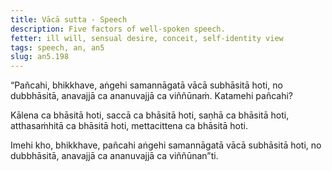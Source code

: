 ```yaml
---
title: Vācā sutta - Speech
description: Five factors of well-spoken speech.
fetter: ill will, sensual desire, conceit, self-identity view
tags: speech, an, an5
slug: an5.198
---
```


“Pañcahi, bhikkhave, aṅgehi samannāgatā vācā subhāsitā hoti, no dubbhāsitā, anavajjā ca ananuvajjā ca viññūnaṁ. Katamehi pañcahi?

Kālena ca bhāsitā hoti,
saccā ca bhāsitā hoti,
saṇhā ca bhāsitā hoti,
atthasaṁhitā ca bhāsitā hoti,
mettacittena ca bhāsitā hoti.

Imehi kho, bhikkhave, pañcahi aṅgehi samannāgatā vācā subhāsitā hoti, no dubbhāsitā, anavajjā ca ananuvajjā ca viññūnan”ti.
